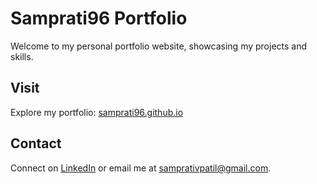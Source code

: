 # Samprati96 Portfolio

Welcome to my personal portfolio website, showcasing my projects and skills.

## Visit

Explore my portfolio: [samprati96.github.io](https://samprati96.github.io/)


## Contact

Connect on [LinkedIn](https://www.linkedin.com/in/sampratigawande) or email me at [samprativpatil@gmail.com](mailto:samprativpatil@gmail.com).
